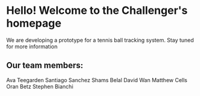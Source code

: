 # Hello! Welcome to the Challenger's homepage
We are developing a prototype for a tennis ball tracking system. Stay tuned for more information

## Our team members:
Ava Teegarden
Santiago Sanchez
Shams Belal
David Wan
Matthew Cells
Oran Betz
Stephen Bianchi
